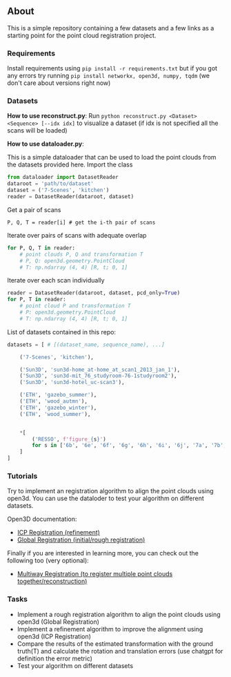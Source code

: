 
## About
This is a simple repository containing a few datasets and a few links as a starting point for the point cloud registration project.

### Requirements
Install requirements using `pip install -r requirements.txt` but if you got any errors try running `pip install networkx, open3d, numpy, tqdm` (we don't care about versions right now)


### Datasets
**How to use reconstruct.py**:
Run  `python reconstruct.py <Dataset> <Sequence> [--idx idx]` to visualize a dataset (if idx is not specified all the scans will be loaded)


**How to use dataloader.py**:

This is a simple dataloader that can be used to load the point clouds from the datasets provided here.
Import the class
```py
from dataloader import DatasetReader
dataroot = 'path/to/dataset'
dataset = ('7-Scenes', 'kitchen')
reader = DatasetReader(dataroot, dataset)
```

Get a pair of scans
```
P, Q, T = reader[i] # get the i-th pair of scans
```


Iterate over pairs of scans with adequate overlap
```py
for P, Q, T in reader:
    # point clouds P, Q and transformation T
    # P, Q: open3d.geometry.PointCloud
    # T: np.ndarray (4, 4) [R, t; 0, 1]
```


Iterate over each scan individually 
```py
reader = DatasetReader(dataroot, dataset, pcd_only=True)
for P, T in reader:
    # point cloud P and transformation T
    # P: open3d.geometry.PointCloud
    # T: np.ndarray (4, 4) [R, t; 0, 1]
```

List of datasets contained in this repo:
```py
datasets = [ # [(dataset_name, sequence_name), ...]

    ('7-Scenes', 'kitchen'),

    ('Sun3D', 'sun3d-home_at-home_at_scan1_2013_jan_1'),
    ('Sun3D', 'sun3d-mit_76_studyroom-76-1studyroom2'),
    ('Sun3D', 'sun3d-hotel_uc-scan3'),

    ('ETH', 'gazebo_summer'),
    ('ETH', 'wood_autmn'),
    ('ETH', 'gazebo_winter'),
    ('ETH', 'wood_summer'),


    *[
        ('RESSO', f'figure_{s}')
        for s in ['6b', '6e', '6f', '6g', '6h', '6i', '6j', '7a', '7b', '7c', '7d', '7e']
    ]
]

```

### Tutorials
Try to implement an registration algorithm to align the point clouds using open3d. You can use the dataloder to test your algorithm on different datasets.

Open3D documentation:
- [ICP Registration (refinement)](https://www.open3d.org/html/tutorial/pipelines/icp_registration.html)
- [Global Registration (initial/rough registration)](https://www.open3d.org/html/tutorial/pipelines/global_registration.html)


Finally if you are interested in learning more, you can check out the following too (very optional):
- [Multiway Registration (to register multiple point clouds together/reconstruction)](https://www.open3d.org/html/tutorial/pipelines/multiway_registration.html)


### Tasks
- Implement a rough registration algorithm to align the point clouds using open3d (Global Registration)
- Implement a refinement algorithm to improve the alignment using open3d (ICP Registration)
- Compare the results of the estimated transformation with the ground truth(T) and calculate the rotation and translation errors (use chatgpt for definition the error metric)
- Test your algorithm on different datasets
